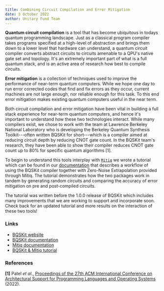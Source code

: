 ```yaml
---
title: Combining Circuit Compilation and Error Mitigation
date: 3 October 2022
author: Unitary Fund Team
---
```


**Quantum circuit compilation** is a tool that has become ubiquitous in todays quantum programming landscape.
Just as a classical program compiler takes programs specified at a high-level of abstraction and brings them down to a lower level that hardware can understand, a quantum circuit compiler converts abstract circuits to circuits amenable to a QPU's native gate set and topology.
It's an extremely important part of what is a full quantum stack, and is an active area of research how best to compile circuits.

**Error mitigation** is a collection of techniques used to improve the performance of near-term quantum computers.
While we hope one day to run error corrected codes that find and fix errors as they occur, current machines are not large enough, nor reliable enough for this task.
To this end error mitigation makes existing quantum computers useful in the near term.

Both circuit compilation and error mitigation have been vital in building a full stack experience for near-term quantum computers, and hence it's important to understand how these two technologies interact.
While many compilers exist, we chose to work with the team at Lawrence Berkeley National Laboratory who is developing the Berkeley Quantum Synthesis Toolkit---often written BQSKit for short---which is a compiler aimed at reducing circuit depth by reducing CNOT gate count.
In the BQSKit team's research, they have been able to show their compiler reduces CNOT gate count up to 80% for specific quantum algorithms [1].

To begin to understand this tools interplay with [`Mitiq`](https://mitiq.readthedocs.io/) we wrote a tutorial which can be found in our [documentation](https://mitiq.readthedocs.io/en/latest/examples/bqskit.html) that describes a workflow of using the BQSKit compiler together with Zero-Noise Extrapolation provided through Mitiq.
The tutorial demonstrates how the two packages work in tandem by generating random circuits and comparing the accuracy of error mitigation on pre and post-compiled circuits.

The tutorial was written before the 1.0.0 release of BQSKit which includes many improvements that we are working to support and incorporate soon.
Check back for an updated tutorial and more results on the interaction of these two tools!

### Links

- [BQSKit website](https://bqskit.lbl.gov/)
- [BQSKit documentation](https://bqskit.readthedocs.io/)
- [Mitiq documentation](https://mitiq.readthedocs.io/)
- [BQSKit & Mitiq tutorial](https://mitiq.readthedocs.io/en/latest/examples/bqskit.html)

### References
**[1]** Patel *et al.*, [Proceedings of the 27th ACM International Conference on Architectural Support for Programming Languages and Operating Systems](https://doi.org/10.1145/3503222.3507739) (2022).